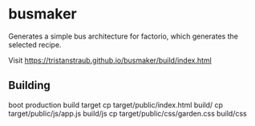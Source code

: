 # busmaker

Generates a simple bus architecture for factorio, which
generates the selected recipe.

Visit https://tristanstraub.github.io/busmaker/build/index.html

## Building

boot production build target
cp target/public/index.html build/
cp target/public/js/app.js build/js
cp target/public/css/garden.css build/css



